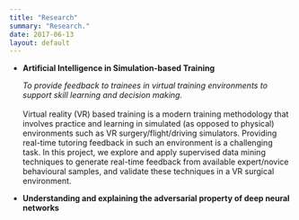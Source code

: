 ```yaml
---
title: "Research"
summary: "Research."
date: 2017-06-13
layout: default
---
```

<ul>
<li> <strong> Artificial Intelligence in Simulation-based Training </strong> </li>
<p> <em> To provide feedback to trainees in virtual training environments to support skill learning and decision making. </em> <br><br>
Virtual reality (VR) based training is a modern training methodology that involves practice and learning in simulated (as opposed to physical) environments such as VR surgery/flight/driving simulators. Providing real-time tutoring feedback in such an environment is a challenging task. In this project, we explore and apply supervised data mining techniques to generate real-time feedback from available expert/novice behavioural samples, and validate these techniques in a VR surgical environment.
</p>
<li> <strong>Understanding and explaining the adversarial property of deep neural networks</strong></li>
</ul>

